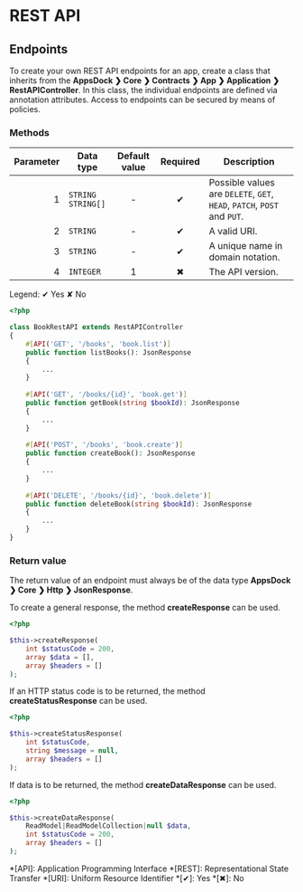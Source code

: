 # REST API

## Endpoints

To create your own REST API endpoints for an app, create a class that inherits from the **AppsDock &#10095; Core &#10095; Contracts &#10095; App &#10095; Application &#10095; RestAPIController**. In this class, the individual endpoints are defined via annotation attributes. Access to endpoints can be secured by means of policies.

### Methods

| Parameter | Data type | Default value | Required | Description
| --------: | --------- | :-----------: | :------: | ----------- 
| 1 | `STRING`<br>`STRING[]` | - | &#10004; | Possible values are `DELETE`, `GET`, `HEAD`, `PATCH`, `POST` and `PUT`.
| 2 | `STRING` | - | &#10004; | A valid URI.
| 3 | `STRING` | - | &#10004; | A unique name in domain notation.
| 4 | `INTEGER` | 1 | &#10006; | The API version.
<div class="text-align-right">Legend: &#10004; Yes &#10008; No</div>

~~~php
<?php

class BookRestAPI extends RestAPIController
{
    #[API('GET', '/books', 'book.list')]
    public function listBooks(): JsonResponse
    {
        ...
    }
    
    #[API('GET', '/books/{id}', 'book.get')]
    public function getBook(string $bookId): JsonResponse
    {
        ...
    }
    
    #[API('POST', '/books', 'book.create')]
    public function createBook(): JsonResponse
    {
        ...
    }
    
    #[API('DELETE', '/books/{id}', 'book.delete')]
    public function deleteBook(string $bookId): JsonResponse
    {
        ...
    }
}
~~~

### Return value

The return value of an endpoint must always be of the data type **AppsDock &#10095; Core &#10095; Http &#10095; JsonResponse**.

To create a general response, the method **createResponse** can be used.

~~~php
<?php

$this->createResponse(
    int $statusCode = 200,
    array $data = [],
    array $headers = []
);
~~~

If an HTTP status code is to be returned, the method **createStatusResponse** can be used.

~~~php
<?php

$this->createStatusResponse(
    int $statusCode,
    string $message = null,
    array $headers = []
);
~~~

If data is to be returned, the method **createDataResponse** can be used.

~~~php
<?php

$this->createDataResponse(
    ReadModel|ReadModelCollection|null $data,
    int $statusCode = 200,
    array $headers = []
);
~~~

*[API]: Application Programming Interface
*[REST]: Representational State Transfer
*[URI]: Uniform Resource Identifier
*[&#10004;]: Yes
*[&#10006;]: No
